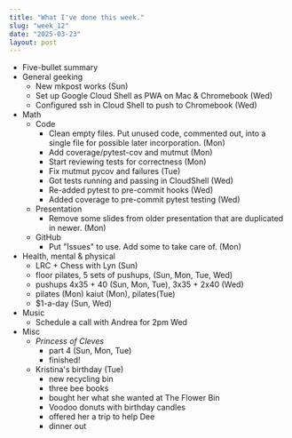 ```yaml
---
title: "What I've done this week."
slug: "week_12"
date: "2025-03-23"
layout: post
---
```


* Five-bullet summary
* General geeking
    - New mkpost works (Sun)
    - Set up Google Cloud Shell as PWA on Mac & Chromebook (Wed)
    - Configured ssh in Cloud Shell to push to Chromebook (Wed)
* Math
    - Code
        - Clean empty files. Put unused code, commented out, into a single file for possible later incorporation. (Mon)
        - Add coverage/pytest-cov and mutmut (Mon)
        - Start reviewing tests for correctness (Mon)
        - Fix mutmut pycov and failures (Tue)
        - Got tests running and passing in CloudShell (Wed)
        - Re-added pytest to pre-commit hooks (Wed)
        - Added coverage to pre-commit pytest testing (Wed)
    - Presentation
        - Remove some slides from older presentation that are duplicated in newer. (Mon)
    - GitHub
        - Put "Issues" to use. Add some to take care of. (Mon)
* Health, mental & physical
    - LRC + Chess with Lyn (Sun)
    - floor pilates, 5 sets of pushups, (Sun, Mon, Tue, Wed)
    - pushups 4x35 + 40 (Sun, Mon, Tue), 3x35 + 2x40 (Wed)
    - pilates (Mon) kaiut (Mon), pilates(Tue)
    - $1-a-day (Sun, Wed)
* Music
    - Schedule a call with Andrea for 2pm Wed
* Misc
    - *Princess of Cleves*
        - part 4 (Sun, Mon, Tue)
        - finished!
    - Kristina's birthday (Tue)
        - new recycling bin
        - three bee books
        - bought her what she wanted at The Flower Bin
        - Voodoo donuts with birthday candles
        - offered her a trip to help Dee
        - dinner out

